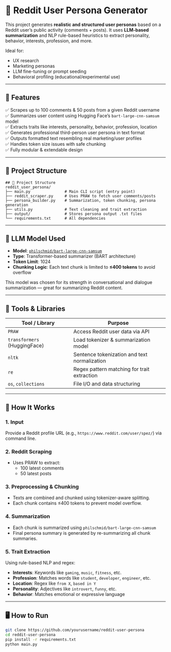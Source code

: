 # 🧠 Reddit User Persona Generator

This project generates **realistic and structured user personas** based on a Reddit user’s public activity (comments + posts). It uses **LLM-based summarization** and NLP rule-based heuristics to extract personality, behavior, interests, profession, and more.

Ideal for:
- UX research
- Marketing personas
- LLM fine-tuning or prompt seeding
- Behavioral profiling (educational/experimental use)

---

## 🚀 Features

✅ Scrapes up to 100 comments & 50 posts from a given Reddit username  
✅ Summarizes user content using Hugging Face’s `bart-large-cnn-samsum` model  
✅ Extracts traits like interests, personality, behavior, profession, location  
✅ Generates professional third-person user persona in text format  
✅ Outputs formatted text resembling real marketing/user profiles  
✅ Handles token size issues with safe chunking  
✅ Fully modular & extendable design

---

## 🧱 Project Structure

```
## 📁 Project Structure
reddit_user_persona/
├── main.py               # Main CLI script (entry point)
├── reddit_scraper.py     # Uses PRAW to fetch user comments/posts
├── persona_builder.py    # Summarization, token chunking, persona generation
├── utils.py              # Text cleaning and trait extraction
├── output/               # Stores persona output .txt files
└── requirements.txt      # All dependencies
```
---
## 🤖 LLM Model Used

- **Model**: [`philschmid/bart-large-cnn-samsum`](https://huggingface.co/philschmid/bart-large-cnn-samsum)  
- **Type**: Transformer-based summarizer (BART architecture)  
- **Token Limit**: 1024  
- **Chunking Logic**: Each text chunk is limited to **≤400 tokens** to avoid overflow

This model was chosen for its strength in conversational and dialogue summarization — great for summarizing Reddit content.

---

## 🔧 Tools & Libraries

| Tool / Library               | Purpose                                                  |
|-----------------------------|----------------------------------------------------------|
| `PRAW`                      | Access Reddit user data via API                          |
| `transformers` (HuggingFace) | Load tokenizer & summarization model                    |
| `nltk`                      | Sentence tokenization and text normalization             |
| `re`                        | Regex pattern matching for trait extraction              |
| `os`, `collections`         | File I/O and data structuring                            |

---

## 🎯 How It Works

### 1. **Input**
Provide a Reddit profile URL (e.g., `https://www.reddit.com/user/spez/`) via command line.

### 2. **Reddit Scraping**
- Uses PRAW to extract:
  - 100 latest comments
  - 50 latest posts

### 3. **Preprocessing & Chunking**
- Texts are combined and chunked using tokenizer-aware splitting.
- Each chunk contains ≤400 tokens to prevent model overflow.

### 4. **Summarization**
- Each chunk is summarized using `philschmid/bart-large-cnn-samsum`
- Final persona summary is generated by re-summarizing all chunk summaries.

### 5. **Trait Extraction**
Using rule-based NLP and regex:
- **Interests**: Keywords like `gaming`, `music`, `fitness`, etc.
- **Profession**: Matches words like `student`, `developer`, `engineer`, etc.
- **Location**: Regex like `from X`, `based in Y`
- **Personality**: Adjectives like `introvert`, `funny`, etc.
- **Behavior**: Matches emotional or expressive language



---

## 🖥️ How to Run

```bash
git clone https://github.com/yourusername/reddit-user-persona
cd reddit-user-persona
pip install -r requirements.txt
python main.py


